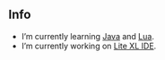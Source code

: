 ## Info

- I’m currently learning [Java](https://dev.java/learn) and [Lua](https://www.lua.org).
- I’m currently working on [Lite XL IDE](https://github.com/PerilousBooklet/lite-xl-ide).


